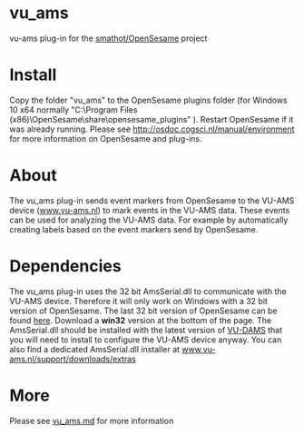 # vu_ams
vu-ams plug-in for the [smathot/OpenSesame](https://github.com/smathot/OpenSesame) project

# Install

Copy the folder "vu_ams" to the OpenSesame plugins folder (for Windows 10 x64 normally "C:\Program Files (x86)\OpenSesame\share\opensesame_plugins\" ). Restart OpenSesame if it was already running.
Please see http://osdoc.cogsci.nl/manual/environment for more information on OpenSesame and plug-ins.

# About

The vu_ams plug-in sends event markers from OpenSesame to the VU-AMS device (www.vu-ams.nl) to mark events in the VU-AMS data. These events can be used for analyzing the VU-AMS data. For example by automatically creating labels based on the event markers send by OpenSesame.

# Dependencies

The vu_ams plug-in uses the 32 bit AmsSerial.dll to communicate with the VU-AMS device. Therefore it will only work on Windows with a 32 bit version of OpenSesame. The last 32 bit version of OpenSesame can be found [here](https://github.com/smathot/OpenSesame/releases/tag/release%2F3.2.8). Download a **win32** version at the bottom of the page. 
The AmsSerial.dll should be installed with the latest version of [VU-DAMS](http://www.vu-ams.nl/support/downloads/software) that you will need to install to configure the VU-AMS device anyway. You can also find a dedicated AmsSerial.dll installer at www.vu-ams.nl/support/downloads/extras

# More

Please see [vu_ams.md](vu_ams/vu_ams.md) for more information


